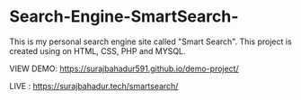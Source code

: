 # Search-Engine-SmartSearch-
This is my personal search engine site called "Smart Search". This project is created using on HTML, CSS, PHP and MYSQL. 

VIEW DEMO: https://surajbahadur591.github.io/demo-project/ 

LIVE : https://surajbahadur.tech/smartsearch/

